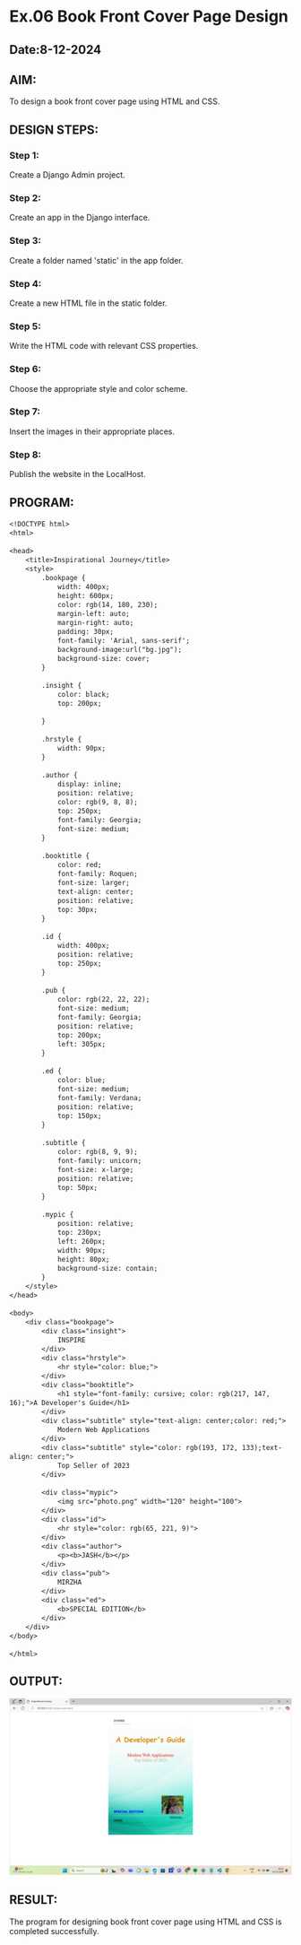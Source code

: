 # Ex.06 Book Front Cover Page Design
## Date:8-12-2024

## AIM:
To design a book front cover page using HTML and CSS.

## DESIGN STEPS:

### Step 1:
Create a Django Admin project.

### Step 2:
Create an app in the Django interface.

### Step 3:
Create a folder named 'static' in the app folder.

### Step 4:
Create a new HTML file in the static folder.

### Step 5:
Write the HTML code with relevant CSS properties.

### Step 6:
Choose the appropriate style and color scheme.

### Step 7:
Insert the images in their appropriate places.

### Step 8:
Publish the website in the LocalHost.

## PROGRAM:
```
<!DOCTYPE html>
<html>

<head>
    <title>Inspirational Journey</title>
    <style>
        .bookpage {
            width: 400px;
            height: 600px;
            color: rgb(14, 180, 230);
            margin-left: auto;
            margin-right: auto;
            padding: 30px;
            font-family: 'Arial, sans-serif';
            background-image:url("bg.jpg");
            background-size: cover;
        }

        .insight {
            color: black;
            top: 200px;
            
        }

        .hrstyle {
            width: 90px;
        }

        .author {
            display: inline;
            position: relative;
            color: rgb(9, 8, 8);
            top: 250px;
            font-family: Georgia;
            font-size: medium;
        }

        .booktitle {
            color: red;
            font-family: Roquen;
            font-size: larger;
            text-align: center;
            position: relative;
            top: 30px;
        }

        .id {
            width: 400px;
            position: relative;
            top: 250px;
        }

        .pub {
            color: rgb(22, 22, 22);
            font-size: medium;
            font-family: Georgia;
            position: relative;
            top: 200px;
            left: 305px;
        }

        .ed {
            color: blue;
            font-size: medium;
            font-family: Verdana;
            position: relative;
            top: 150px;
        }

        .subtitle {
            color: rgb(8, 9, 9);
            font-family: unicorn;
            font-size: x-large;
            position: relative;
            top: 50px;
        }

        .mypic {
            position: relative;
            top: 230px;
            left: 260px;
            width: 90px;
            height: 80px;
            background-size: contain;
        }
    </style>
</head>

<body>
    <div class="bookpage">
        <div class="insight">
            INSPIRE
        </div>
        <div class="hrstyle">
            <hr style="color: blue;">
        </div>
        <div class="booktitle">
            <h1 style="font-family: cursive; color: rgb(217, 147, 16);">A Developer's Guide</h1>
        </div>
        <div class="subtitle" style="text-align: center;color: red;">
            Modern Web Applications
        </div>
        <div class="subtitle" style="color: rgb(193, 172, 133);text-align: center;">
            Top Seller of 2023
        </div>

        <div class="mypic">
            <img src="photo.png" width="120" height="100">
        </div>
        <div class="id">
            <hr style="color: rgb(65, 221, 9)">
        </div>
        <div class="author">
            <p><b>JASH</b></p>
        </div>
        <div class="pub">
            MIRZHA
        </div>
        <div class="ed">
            <b>SPECIAL EDITION</b>
        </div>
    </div>
</body>

</html>

```

## OUTPUT:
![alt text](<Screenshot (133).png>)


## RESULT:
The program for designing book front cover page using HTML and CSS is completed successfully.
